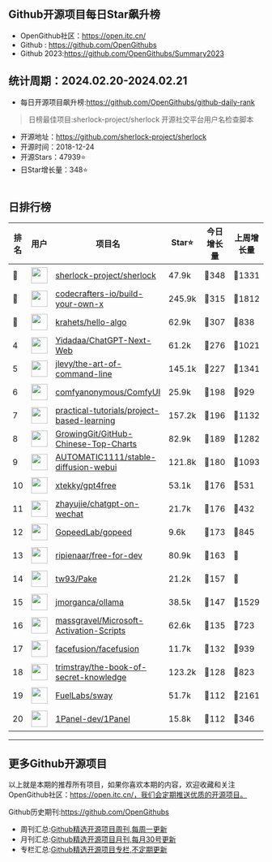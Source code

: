 ## Github开源项目每日Star飙升榜

- OpenGithub社区：https://open.itc.cn/
- Github : https://github.com/OpenGithubs
- Github 2023:https://github.com/OpenGithubs/Summary2023

## 统计周期：2024.02.20-2024.02.21

- 每日开源项目飙升榜:https://github.com/OpenGithubs/github-daily-rank



> 日榜最佳项目:sherlock-project/sherlock  开源社交平台用户名检查脚本

- 开源地址：https://github.com/sherlock-project/sherlock
- 开源时间：2018-12-24
- 开源Stars：47939⭐
- 日Star增长量：348⭐

![]()


## 日排行榜

| 排名        |  用户     |  项目名          | Star⭐          | 今日增长量     | 上周增长量      |  开源时间   |
|------------|------------|---------------|---------------- |--------------|----------------|------------|
| 🥇 | <img src="https://avatars.githubusercontent.com/u/48293496?v=4" alt="" size="32" height="32" width="32" data-view-component="true" class="avatar circle"> | [sherlock-project/sherlock](https://github.com/sherlock-project/sherlock)| 47.9k  | 🔺348| 🔺1331 | 2018-12-24 |
| 🥈 | <img src="https://avatars.githubusercontent.com/u/58904235?v=4" alt="" size="32" height="32" width="32" data-view-component="true" class="avatar circle"> | [codecrafters-io/build-your-own-x](https://github.com/codecrafters-io/build-your-own-x)| 245.9k  | 🔺315| 🔺1812 | 2018-05-09 |
| 🥉 | <img src="https://avatars.githubusercontent.com/u/26993056?u=12c6a8ef18768abc773c64a56a56c0fd67241ed2&v=4" alt="" size="32" height="32" width="32" data-view-component="true" class="avatar circle"> | [krahets/hello-algo](https://github.com/krahets/hello-algo)| 62.9k  | 🔺307| 🔺838 | 2022-11-04 |
| 4 | <img src="https://avatars.githubusercontent.com/u/153288546?v=4" alt="" size="32" height="32" width="32" data-view-component="true" class="avatar circle"> | [Yidadaa/ChatGPT-Next-Web](https://github.com/Yidadaa/ChatGPT-Next-Web)| 61.2k  | 🔺276| 🔺1021 | 2023-03-11 |
| 5 | <img src="https://avatars.githubusercontent.com/u/2058167?u=e9ccf6bfbe5b5d8eac869c6d4081a9d6a39d4570&v=4" alt="" size="32" height="32" width="32" data-view-component="true" class="avatar circle"> | [jlevy/the-art-of-command-line](https://github.com/jlevy/the-art-of-command-line)| 145.1k  | 🔺227| 🔺1341 | 2015-05-20 |
| 6 | <img src="https://avatars.githubusercontent.com/u/121283862?u=f3e53b07cfbae7136f1796d4f6453827a12c2307&v=4" alt="" size="32" height="32" width="32" data-view-component="true" class="avatar circle"> | [comfyanonymous/ComfyUI](https://github.com/comfyanonymous/ComfyUI)| 25.9k  | 🔺198| 🔺929 | 2023-01-17 |
| 7 | <img src="https://avatars.githubusercontent.com/u/89421154?v=4" alt="" size="32" height="32" width="32" data-view-component="true" class="avatar circle"> | [practical-tutorials/project-based-learning](https://github.com/practical-tutorials/project-based-learning)| 157.2k  | 🔺196| 🔺1132 | 2017-04-12 |
| 8 | <img src="https://avatars.githubusercontent.com/u/21018904?u=bcc423f3536e0ea420dfe438d96b36a7ff2704d7&v=4" alt="" size="32" height="32" width="32" data-view-component="true" class="avatar circle"> | [GrowingGit/GitHub-Chinese-Top-Charts](https://github.com/GrowingGit/GitHub-Chinese-Top-Charts)| 82.9k  | 🔺189| 🔺1282 | 2019-09-05 |
| 9 | <img src="https://avatars.githubusercontent.com/u/20920490?u=8bdc7c9401f507e51b55e558baa8184d4ed30c7d&v=4" alt="" size="32" height="32" width="32" data-view-component="true" class="avatar circle"> | [AUTOMATIC1111/stable-diffusion-webui](https://github.com/AUTOMATIC1111/stable-diffusion-webui)| 121.8k  | 🔺180| 🔺1093 | 2022-08-22 |
| 10 | <img src="https://avatars.githubusercontent.com/u/98614666?u=73ffc35c4da01924e4c0636186fa1328b717fbb1&v=4" alt="" size="32" height="32" width="32" data-view-component="true" class="avatar circle"> | [xtekky/gpt4free](https://github.com/xtekky/gpt4free)| 53.1k  | 🔺176| 🔺531 | 2023-03-30 |
| 11 | <img src="https://avatars.githubusercontent.com/u/26161723?u=a2d51ccd0b85cc5561f42dfe9219a11577dd6c26&v=4" alt="" size="32" height="32" width="32" data-view-component="true" class="avatar circle"> | [zhayujie/chatgpt-on-wechat](https://github.com/zhayujie/chatgpt-on-wechat)| 21.7k  | 🔺176| 🔺432 | 2022-08-07 |
| 12 | <img src="https://avatars.githubusercontent.com/u/125134399?v=4" alt="" size="32" height="32" width="32" data-view-component="true" class="avatar circle"> | [GopeedLab/gopeed](https://github.com/GopeedLab/gopeed)| 9.6k  | 🔺173| 🔺845 | 2019-04-21 |
| 13 | <img src="https://avatars.githubusercontent.com/u/82342?v=4" alt="" size="32" height="32" width="32" data-view-component="true" class="avatar circle"> | [ripienaar/free-for-dev](https://github.com/ripienaar/free-for-dev)| 80.9k  | 🔺163| 🔺 | 2015-03-19 |
| 14 | <img src="https://avatars.githubusercontent.com/u/8736212?u=de017f46d1569cc5b0c421c3c7cb4f6e76170a5d&v=4" alt="" size="32" height="32" width="32" data-view-component="true" class="avatar circle"> | [tw93/Pake](https://github.com/tw93/Pake)| 21.2k  | 🔺157| 🔺 | 2022-10-14 |
| 15 | <img src="https://avatars.githubusercontent.com/u/151674099?v=4" alt="" size="32" height="32" width="32" data-view-component="true" class="avatar circle"> | [jmorganca/ollama](https://github.com/jmorganca/ollama)| 38.5k  | 🔺147| 🔺1529 | 2023-06-27 |
| 16 | <img src="https://avatars.githubusercontent.com/u/59795046?v=4" alt="" size="32" height="32" width="32" data-view-component="true" class="avatar circle"> | [massgravel/Microsoft-Activation-Scripts](https://github.com/massgravel/Microsoft-Activation-Scripts)| 62.6k  | 🔺135| 🔺723 | 2020-01-13 |
| 17 | <img src="https://avatars.githubusercontent.com/u/142538020?v=4" alt="" size="32" height="32" width="32" data-view-component="true" class="avatar circle"> | [facefusion/facefusion](https://github.com/facefusion/facefusion)| 11.7k  | 🔺132| 🔺939 | 2023-08-18 |
| 18 | <img src="https://avatars.githubusercontent.com/u/31127917?v=4" alt="" size="32" height="32" width="32" data-view-component="true" class="avatar circle"> | [trimstray/the-book-of-secret-knowledge](https://github.com/trimstray/the-book-of-secret-knowledge)| 123.2k  | 🔺128| 🔺823 | 2018-06-23 |
| 19 | <img src="https://avatars.githubusercontent.com/u/55993183?v=4" alt="" size="32" height="32" width="32" data-view-component="true" class="avatar circle"> | [FuelLabs/sway](https://github.com/FuelLabs/sway)| 51.7k  | 🔺112| 🔺2161 | 2021-01-20 |
| 20 | <img src="https://avatars.githubusercontent.com/u/109613420?v=4" alt="" size="32" height="32" width="32" data-view-component="true" class="avatar circle"> | [1Panel-dev/1Panel](https://github.com/1Panel-dev/1Panel)| 15.8k  | 🔺112| 🔺346 | 2022-07-19 |

---
## 更多Github开源项目

以上就是本期的推荐所有项目，如果你喜欢本期的内容，欢迎收藏和关注OpenGithub社区：https://open.itc.cn/，我们会定期推送优质的开源项目。

Github历史期刊:https://github.com/OpenGithubs
- 周刊汇总:[Github精选开源项目周刊,每周一更新](https://github.com/OpenGithubs/weekly)
- 月刊汇总:[Github精选开源项目月刊,每月30号更新](https://github.com/OpenGithubs/monthly)
- 专栏汇总:[Github精选开源项目专栏,不定期更新](https://github.com/OpenGithubs/selectedColumn)
